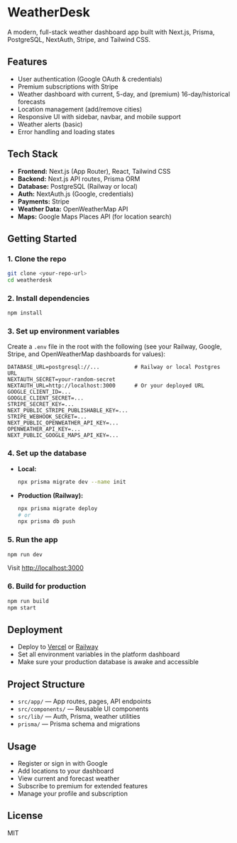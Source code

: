# WeatherDesk

A modern, full-stack weather dashboard app built with Next.js, Prisma, PostgreSQL, NextAuth, Stripe, and Tailwind CSS.

## Features
- User authentication (Google OAuth & credentials)
- Premium subscriptions with Stripe
- Weather dashboard with current, 5-day, and (premium) 16-day/historical forecasts
- Location management (add/remove cities)
- Responsive UI with sidebar, navbar, and mobile support
- Weather alerts (basic)
- Error handling and loading states

## Tech Stack
- **Frontend:** Next.js (App Router), React, Tailwind CSS
- **Backend:** Next.js API routes, Prisma ORM
- **Database:** PostgreSQL (Railway or local)
- **Auth:** NextAuth.js (Google, credentials)
- **Payments:** Stripe
- **Weather Data:** OpenWeatherMap API
- **Maps:** Google Maps Places API (for location search)

## Getting Started

### 1. Clone the repo
```bash
git clone <your-repo-url>
cd weatherdesk
```

### 2. Install dependencies
```bash
npm install
```

### 3. Set up environment variables
Create a `.env` file in the root with the following (see your Railway, Google, Stripe, and OpenWeatherMap dashboards for values):
```env
DATABASE_URL=postgresql://...           # Railway or local Postgres URL
NEXTAUTH_SECRET=your-random-secret
NEXTAUTH_URL=http://localhost:3000      # Or your deployed URL
GOOGLE_CLIENT_ID=...
GOOGLE_CLIENT_SECRET=...
STRIPE_SECRET_KEY=...
NEXT_PUBLIC_STRIPE_PUBLISHABLE_KEY=...
STRIPE_WEBHOOK_SECRET=...
NEXT_PUBLIC_OPENWEATHER_API_KEY=...
OPENWEATHER_API_KEY=...
NEXT_PUBLIC_GOOGLE_MAPS_API_KEY=...
```

### 4. Set up the database
- **Local:**
  ```bash
  npx prisma migrate dev --name init
  ```
- **Production (Railway):**
  ```bash
  npx prisma migrate deploy
  # or
  npx prisma db push
  ```

### 5. Run the app
```bash
npm run dev
```
Visit [http://localhost:3000](http://localhost:3000)

### 6. Build for production
```bash
npm run build
npm start
```

## Deployment
- Deploy to [Vercel](https://vercel.com/) or [Railway](https://railway.app/)
- Set all environment variables in the platform dashboard
- Make sure your production database is awake and accessible

## Project Structure
- `src/app/` — App routes, pages, API endpoints
- `src/components/` — Reusable UI components
- `src/lib/` — Auth, Prisma, weather utilities
- `prisma/` — Prisma schema and migrations

## Usage
- Register or sign in with Google
- Add locations to your dashboard
- View current and forecast weather
- Subscribe to premium for extended features
- Manage your profile and subscription

## License
MIT
